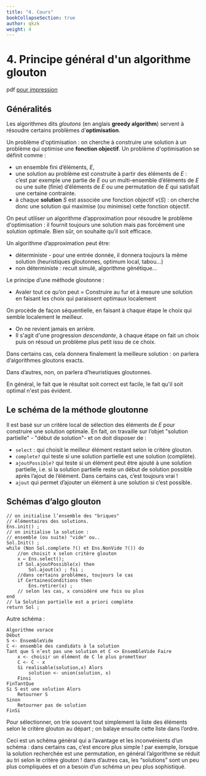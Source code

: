 ```yaml
---
title: "4. Cours"
bookCollapseSection: true
author: qkzk
weight: 4
---
```


# 4. Principe général d'un algorithme glouton

pdf [pour impression](/uploads/docsnsi/algo/glouton/4_cours.pdf)

## Généralités

Les algorithmes dits _gloutons_ (en anglais **greedy algorithm**)
servent à résoudre certains problèmes d'**optimisation**.

Un problème d'optimisation : on cherche à construire une solution à un
problème qui optimise une **fonction objectif**. Un problème
d'optimisation se définit comme :

- un ensemble fini d’éléments, $E$,
- une solution au problème est construite à partir des éléments de
  $E$ : c’est par exemple une partie de $E$ ou un multi-ensemble
  d’éléments de $E$ ou une suite (finie) d’éléments de $E$ ou une
  permutation de $E$ qui satisfait une certaine contrainte.
- à chaque **solution** $S$ est associée une fonction objectif
  $v(S)$ : on cherche donc une solution qui maximise (ou minimise)
  cette fonction objectif.

On peut utiliser un algorithme d’approximation pour résoudre le
problème d'optimisation : il fournit toujours une solution mais pas
forcément une solution optimale. Bien sûr, on souhaite qu’il soit
efficace.

Un algorithme d’approximation peut être:

- déterministe - pour une entrée donnée, il donnera toujours la même
  solution (heuristiques gloutonnes, optimum local, tabou...)
- non déterministe : recuit simulé, algorithme génétique...

Le principe d’une méthode gloutonne :

- Avaler tout ce qu’on peut = Construire au fur et à mesure une
  solution en faisant les choix qui paraissent optimaux localement

On procède de façon séquentielle, en faisant à chaque étape le choix qui semble localement le meilleur.

- On ne revient jamais en arrière.
- Il s'agit d'une progression _descendante_, à chaque étape on fait
  un choix puis on résoud un problème plus petit issu de ce choix.

Dans certains cas, cela donnera finalement la meilleure solution : on
parlera d’algorithmes gloutons exacts.

Dans d’autres, non, on parlera d’heuristiques gloutonnes.

En général, le fait que le résultat soit correct est facile, le fait
qu'il soit optimal n'est pas évident.

## Le schéma de la méthode gloutonne

Il est basé sur un critère local de sélection des éléments de $E$ pour
construire une solution optimale. En fait, on travaille sur l’objet
"solution partielle" - "début de solution"- et on doit disposer de :

- `select` : qui choisit le meilleur élément restant selon le critère glouton.
- `complete?` qui teste si une solution partielle est une solution (complète).
- `ajoutPossible?` qui teste si un élément peut être ajouté à une
  solution partielle, i.e. si la solution partielle reste un début de
  solution possible après l’ajout de l’élément. Dans certains cas,
  c’est toujours vrai !
- `ajout` qui permet d’ajouter un élément à une solution si c’est possible.

## Schémas d’algo glouton

```
// on initialise l’ensemble des "briques"
// élémentaires des solutions.
Ens.init() ;
// on initialise la solution :
// ensemble (ou suite) "vide" ou..
Sol.Init() ;
while (Non Sol.complete ?() et Ens.NonVide ?()) do
    //on choisit x selon critère glouton
    x ← Ens.select();
    if Sol.ajoutPossible(x) then
        Sol.ajout(x) ; fsi ;
    //dans certains problèmes, toujours le cas
    if CertainesConditions then
        Ens.retirer(x) ;
    // selon les cas, x considéré une fois ou plus
end
// la Solution partielle est a priori complète
return Sol ;
```

Autre schéma :

```
Algorithme vorace
Début
S <- EnsembleVide
C <- ensemble des candidats à la solution
Tant que S n’est pas une solution et C <> EnsembleVide Faire
	x <- choisir un élément de C le plus prometteur
	C <- C - x
	Si realisable(solution,x) Alors
		solution <- union(solution, x)
	Finsi
FinTantQue
Si S est une solution Alors
	Retourner S
Sinon
	Retourner pas de solution
FinSi
```

Pour sélectionner, on trie souvent tout simplement la liste des
éléments selon le critère glouton au départ ; on balaye ensuite cette
liste dans l’ordre.

Ceci est un schéma général qui a l’avantage et les inconvénients d’un
schéma : dans certains cas, c’est encore plus simple ! par exemple,
lorsque la solution recherchée est une permutation, en général
l’algorithme se réduit au tri selon le critère glouton ! dans d’autres
cas, les “solutions” sont un peu plus compliquées et on a besoin d’un
schéma un peu plus sophistiqué.

